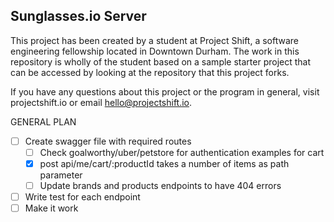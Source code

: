 ## Sunglasses.io Server

This project has been created by a student at Project Shift, a software engineering fellowship located in Downtown Durham.  The work in this repository is wholly of the student based on a sample starter project that can be accessed by looking at the repository that this project forks.

If you have any questions about this project or the program in general, visit projectshift.io or email hello@projectshift.io.


GENERAL PLAN
- [ ] Create swagger file with required routes
  - [ ] Check goalworthy/uber/petstore for authentication examples for cart
  - [X] post api/me/cart/:productId takes a number of items as path parameter
  - [ ] Update brands and products endpoints to have 404 errors
- [ ] Write test for each endpoint
- [ ] Make it work